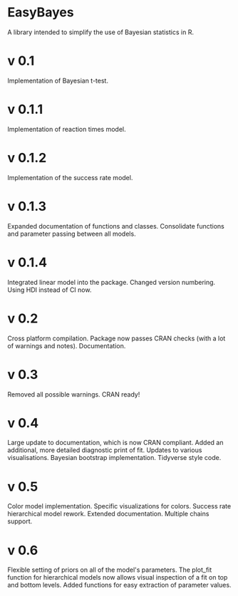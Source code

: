 # EasyBayes
A library intended to simplify the use of Bayesian statistics in R.

# v 0.1
Implementation of Bayesian t-test.

# v 0.1.1
Implementation of reaction times model.

# v 0.1.2
Implementation of the success rate model.

# v 0.1.3
Expanded documentation of functions and classes. Consolidate functions and parameter passing between all models.

# v 0.1.4
Integrated linear model into the package.
Changed version numbering.
Using HDI instead of CI now.

# v 0.2
Cross platform compilation.
Package now passes CRAN checks (with a lot of warnings and notes).
Documentation.

# v 0.3
Removed all possible warnings.
CRAN ready!

# v 0.4
Large update to documentation, which is now CRAN compliant.
Added an additional, more detailed diagnostic print of fit.
Updates to various visualisations.
Bayesian bootstrap implementation.
Tidyverse style code.

# v 0.5
Color model implementation.
Specific visualizations for colors.
Success rate hierarchical model rework.
Extended documentation.
Multiple chains support.

# v 0.6
Flexible setting of priors on all of the model's parameters.
The plot_fit function for hierarchical models now allows visual inspection of a fit on top and bottom levels.
Added functions for easy extraction of parameter values.
